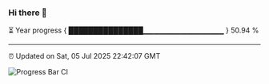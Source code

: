 ### Hi there 👋

⏳ Year progress { ███████████████▁▁▁▁▁▁▁▁▁▁▁▁▁▁▁ } 50.94 %

---

⏰ Updated on Sat, 05 Jul 2025 22:42:07 GMT

![Progress Bar CI](https://github.com/IshwaranRudhara/GIT-ACTION/workflows/Progress%20Bar%20CI/badge.svg)
